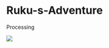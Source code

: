 # Ruku-s-Adventure
Processing


<img src="https://github.com/user-attachments/assets/79a1ac7f-534a-489c-8724-71f301fbce27">
